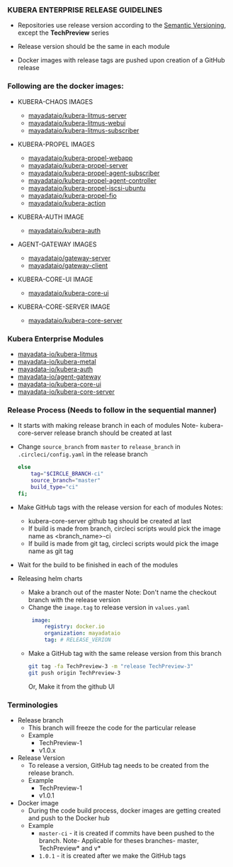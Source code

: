 ### KUBERA ENTERPRISE RELEASE GUIDELINES
- Repositories use release version according to the [Semantic Versioning](https://semver.org/), except the <b>TechPreview</b> series

- Release version should be the same in each module

- Docker images with release tags are pushed upon creation of a GitHub release 

### Following are the docker images:

- KUBERA-CHAOS IMAGES
  -   [mayadataio/kubera-litmus-server](https://cloud.docker.com/u/mayadataio/repository/docker/mayadataio/kubera-litmus-server)
  -   [mayadataio/kubera-litmus-webui](https://cloud.docker.com/u/mayadataio/repository/docker/mayadataio/kubera-litmus-webui)
  -   [mayadataio/kubera-litmus-subscriber](https://cloud.docker.com/u/mayadataio/repository/docker/mayadataio/kubera-litmus-subscriber)

- KUBERA-PROPEL IMAGES
  -   [mayadataio/kubera-propel-webapp](https://cloud.docker.com/u/mayadataio/repository/docker/mayadataio/kubera-propel-webapp)
  -   [mayadataio/kubera-propel-server](https://cloud.docker.com/u/mayadataio/repository/docker/mayadataio/kubera-propel-server)
  -   [mayadataio/kubera-propel-agent-subscriber](https://cloud.docker.com/u/mayadataio/repository/docker/mayadataio/kubera-propel-agent-subscriber)
  -   [mayadataio/kubera-propel-agent-controller](https://cloud.docker.com/u/mayadataio/repository/docker/mayadataio/kubera-propel-agent-controller)
  -   [mayadataio/kubera-propel-iscsi-ubuntu](https://cloud.docker.com/u/mayadataio/repository/docker/mayadataio/kubera-propel-iscsi-ubuntu)
  -   [mayadataio/kubera-propel-fio](https://cloud.docker.com/u/mayadataio/repository/docker/mayadataio/kubera-propel-fio)
  -   [mayadataio/kubera-action](https://cloud.docker.com/u/mayadataio/repository/docker/mayadataio/kubera-action)

- KUBERA-AUTH IMAGE
  -   [mayadataio/kubera-auth](https://cloud.docker.com/u/mayadataio/repository/docker/mayadataio/kubera-auth)

- AGENT-GATEWAY IMAGES
  -   [mayadataio/gateway-server](https://cloud.docker.com/u/mayadataio/repository/docker/mayadataio/gateway-server)
  -   [mayadataio/gateway-client](https://cloud.docker.com/u/mayadataio/repository/docker/mayadataio/gateway-client)

- KUBERA-CORE-UI IMAGE
  -   [mayadataio/kubera-core-ui](https://cloud.docker.com/u/mayadataio/repository/docker/mayadataio/kubera-core-ui)

- KUBERA-CORE-SERVER IMAGE
  -   [mayadataio/kubera-core-server](https://cloud.docker.com/u/mayadataio/repository/docker/mayadataio/kubera-core-server)

### Kubera Enterprise Modules
  - [mayadata-io/kubera-litmus](https://github.com/mayadata-io/kubera-litmus)
  - [mayadata-io/kubera-metal](https://github.com/mayadata-io/kubera-metal)
  - [mayadata-io/kubera-auth](https://github.com/mayadata-io/kubera-auth)
  - [mayadata-io/agent-gateway](https://github.com/mayadata-io/agent-gateway)
  - [mayadata-io/kubera-core-ui](https://github.com/mayadata-io/kubera-core-ui)
  - [mayadata-io/kubera-core-server](https://github.com/mayadata-io/kubera-core-server)

### Release Process (Needs to follow in the sequential manner)
  - It starts with making release branch in each of modules
    Note- kubera-core-server release branch should be created at last
    
  - Change `source_branch` from `master` to `release_branch` in `.circleci/config.yaml` in the release branch 
    ```bash
    else
        tag="$CIRCLE_BRANCH-ci"
        source_branch="master"
        build_type="ci"
    fi;
    ```
  - Make GitHub tags with the release version for each of modules
    Notes: 
    - kubera-core-server github tag should be created at last
    - If build is made from branch, circleci scripts would pick the image name as <branch_name>-ci
    - If build is made from git tag, circleci scripts would pick the image name as git tag

  - Wait for the build to be finished in each of the modules
  
  - Releasing helm charts
     - Make a branch out of the master 
        Note: Don't name the checkout branch with the release version
     - Change the `image.tag` to release version in `values.yaml`
       ```yaml
        image:
            registry: docker.io
            organization: mayadataio
            tag: # RELEASE_VERION
       ```
     - Make a GitHub tag with the same release version from this branch
       ```bash 
       git tag -fa TechPreview-3 -m "release TechPreview-3"
       git push origin TechPreview-3
       ``` 
       Or, Make it from the github UI

       
### Terminologies
- Release branch
   - This branch will freeze the code for the particular release
   - Example 
     - TechPreview-1
     - v1.0.x 
- Release Version
   - To release a version, GitHub tag needs to be created from the release branch.
   - Example
     - TechPreview-1
     - v1.0.1
- Docker image
  - During the code build process, docker images are getting created and push to the Docker hub
  - Example
    - `master-ci` - it is created if commits have been pushed to the branch. Note- Applicable for theses branches- master, TechPreview* and v*
    - `1.0.1` - it is created after we make the GitHub tags
